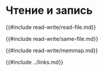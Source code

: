 # Чтение и запись

{{#include read-write/read-file.md}}

{{#include read-write/same-file.md}}

{{#include read-write/memmap.md}}

{{#include ../links.md}}
